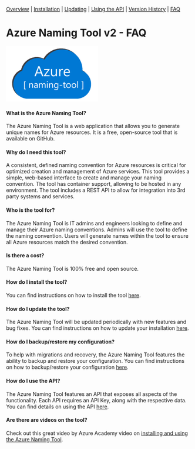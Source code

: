﻿[Overview](./) | [Installation](INSTALLATION.md) | [Updating](UPDATING.md) | [Using the API](USINGTHEAPI.md) | [Version History](VERSIONHISTORY.md) | [FAQ](FAQ.md)

# Azure Naming Tool v2 - FAQ

<img src="./wwwroot/images/AzureNamingToolLogo.png?raw=true" alt="Azure Naming Tool" title="Azure Naming Tool" height="150" />


#### What is the Azure Naming Tool?
The Azure Naming Tool is a web application that allows you to generate unique names for Azure resources. It is a free, open-source tool that is available on GitHub.  

#### Why do I need this tool?
A consistent, defined naming convention for Azure resources is critical for optimized creation and management of Azure services. This tool provides a simple, web-based interface to create and manage your naming convention. The tool has container support, allowing to be hosted in any environment. The tool includes a REST API to allow for integration into 3rd party systems and services. 


#### Who is the tool for?
The Azure Naming Tool is IT admins and engineers looking to define and manage their Azure naming conventions. Admins will use the tool to define the naming convention. Users will generate names within the tool to ensure all Azure resources match the desired convention. 


#### Is there a cost?
The Azure Naming Tool is 100% free and open source. 


#### How do I install the tool?
You can find instructions on how to install the tool [here](INSTALLATION.md).


#### How do I update the tool?
The Azure Naming Tool will be updated periodically with new features and bug fixes. You can find instructions on how to update your installation [here](UPDATING.md). 


#### How do I backup/restore my configuration?
To help with migrations and recovery, the Azure Naming Tool features the ability to backup and restore your configuration. You can find instructions on how to backup/restore your configuration [here](UPDATING.md).


#### How do I use the API?
The Azure Naming Tool features an API that exposes all aspects of the functionality. Each API requires an API Key, along with the respective data. You can find details on using the API [here](USINGTHEAPI.md).

#### Are there are videos on the tool?
Check out this great video by Azure Academy video on [installing and using the Azure Naming Tool](https://www.youtube.com/watch?v=Ztmxx_KhZdE). 